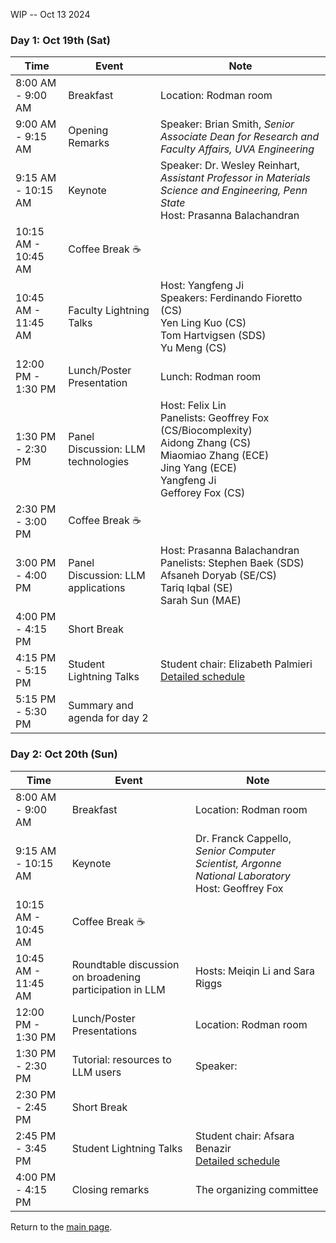 WIP -- Oct 13 2024


### Day 1: Oct 19th (Sat) 

| Time                | Event                              | Note                                                                                                                                               |
|---------------------|------------------------------------|----------------------------------------------------------------------------------------------------------------------------------------------------|
| 8:00 AM - 9:00 AM   | Breakfast                          | Location: Rodman room                                                                                                                              |
| 9:00 AM - 9:15 AM   | Opening Remarks                    | Speaker: Brian Smith, _Senior Associate Dean for Research and Faculty Affairs, UVA Engineering_                                                    |
| 9:15 AM - 10:15 AM  | Keynote                            | Speaker: Dr. Wesley Reinhart, _Assistant Professor in Materials Science and Engineering, Penn State_ <br>Host: Prasanna Balachandran               |
| 10:15 AM - 10:45 AM | Coffee Break ☕                       |                                                                                                                                                    |
| 10:45 AM - 11:45 AM | Faculty Lightning Talks            | Host: Yangfeng Ji<br>Speakers: Ferdinando Fioretto (CS)<br>Yen Ling Kuo (CS)<br>Tom Hartvigsen (SDS)<br>Yu Meng (CS)                               |
| 12:00 PM - 1:30 PM  | Lunch/Poster Presentation          | Lunch: Rodman room                                                                                                                                 |
| 1:30 PM - 2:30 PM   | Panel Discussion: LLM technologies | Host: Felix Lin<br>Panelists: Geoffrey Fox (CS/Biocomplexity)<br> Aidong Zhang (CS)<br>Miaomiao Zhang (ECE)<br>Jing Yang (ECE)<br>Yangfeng Ji <br> Gefforey Fox (CS) |
| 2:30 PM - 3:00 PM   | Coffee Break ☕                        |                                                                                                                                                    |
| 3:00 PM - 4:00 PM   | Panel Discussion: LLM applications | Host: Prasanna Balachandran<br>Panelists: Stephen Baek (SDS) <br>Afsaneh Doryab (SE/CS)<br>Tariq Iqbal (SE) <br>Sarah Sun (MAE)                    |
| 4:00 PM - 4:15 PM   | Short Break                        |                                                                                                                                                    |
| 4:15 PM - 5:15 PM   | Student Lightning Talks            | Student chair: Elizabeth Palmieri <br> [Detailed schedule](instructions.md)                                                                                                                |
| 5:15 PM - 5:30 PM   | Summary and agenda for day 2       |                                                                                                                                                    |

### Day 2: Oct 20th (Sun) 

| Time                     | Event                                                   | Note                                                                                                      |
|--------------------------|---------------------------------------------------------|-----------------------------------------------------------------------------------------------------------|
| 8:00 AM - 9:00 AM        | Breakfast                                               | Location: Rodman room                                                                                     |
| 9:15 AM - 10:15 AM       | Keynote                                                 | Dr. Franck Cappello, _Senior Computer Scientist, Argonne National Laboratory_<br>Host: Geoffrey Fox          |
| 10:15 AM - 10:45 AM      | Coffee Break ☕                                           |                                                                                                           |
| 10:45 AM - 11:45 AM      | Roundtable discussion on broadening participation in LLM | Hosts: Meiqin Li and Sara Riggs                                                                            |
| 12:00 PM - 1:30 PM       | Lunch/Poster Presentations                               | Location: Rodman room                                                                                     |
| 1:30 PM - 2:30 PM        | Tutorial: resources to LLM users                        | Speaker: <Yangfeng Ji>                                                                                               |
| 2:30 PM - 2:45 PM        | Short Break                                             |                                                                                                           |
| 2:45 PM - 3:45 PM        | Student Lightning Talks                                 | Student chair: Afsara Benazir <br> [Detailed schedule](instructions.md)                                                                    |
| 4:00 PM - 4:15 PM        | Closing remarks                                         | The organizing committee                                                                                  |

Return to the [main page](README.md).


